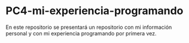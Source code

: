 # PC4-mi-experiencia-programando
En este repositorio se presentará un repositorio con mi información personal y con mi experiencia programando por primera vez. 
